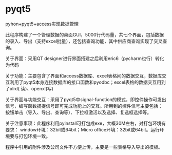 # pyqt5
pyhon+pyqt5+access实现数据管理

此程序构建了一个管理数据的桌面GUI，5000行代码量，共七个界面，包括数据的录入、导出（支持excel批量），还包括查询功能，其中供应商查询实现了交叉查询。

关于界面：采用QT designer进行界面搭建之后利用eric6（pycharm也行）转化为代码

关于功能：主要包含了界面和access数据库、excel表格间的数据交互，数据库交互利用了pyqt5本身连接数据库的接口函数和pyodbc；excel表格的数据交互用到了xlrd(
读)、openxl(写)

关于界面与功能交互：采用了pyqt5中signal-function的模式，即控件操作可发出信号，编写函数捕捉信号即可完成功能上的交互。所用到的控件信号主要包括：
按钮单击（导入、导出、查询等）、下拉框激活以及选择、复选框选择等。

关于注意事项：此程序利用pyinstall可打包成exe，大概30M左右，对打包环境有要求：
window环境：32bit或64bit；Micro office环境：32bit或64bit。运行环境要与打包环境一致。

程序中引用的附件涉及公司文件不方便上传，主要是一些表格导入导出的模板。
